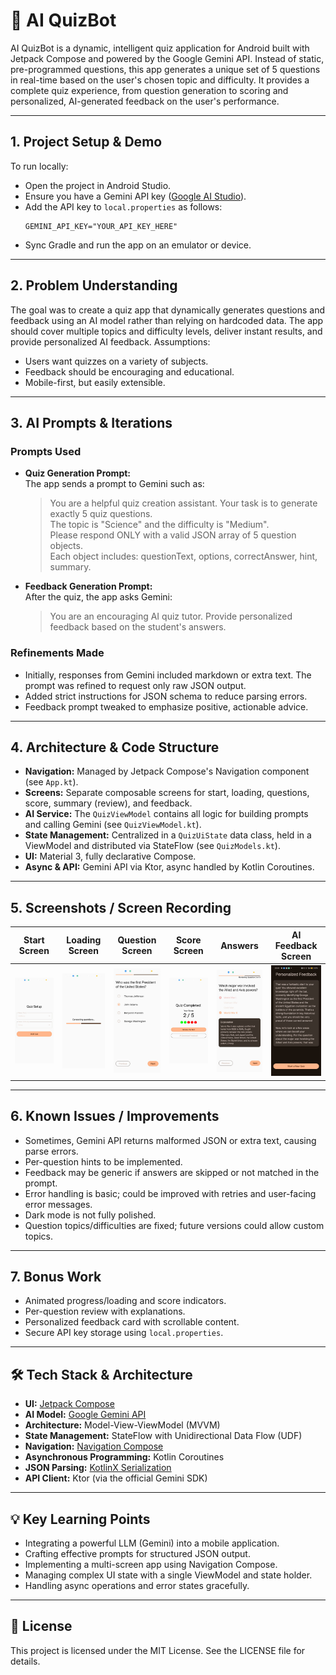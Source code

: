 # 🤖 AI QuizBot

AI QuizBot is a dynamic, intelligent quiz application for Android built with Jetpack Compose and powered by the Google Gemini API. Instead of static, pre-programmed questions, this app generates a unique set of 5 questions in real-time based on the user's chosen topic and difficulty. It provides a complete quiz experience, from question generation to scoring and personalized, AI-generated feedback on the user's performance.

---

## 1. Project Setup & Demo

To run locally:
- Open the project in Android Studio.
- Ensure you have a Gemini API key ([Google AI Studio](https://aistudio.google.com/)).
- Add the API key to `local.properties` as follows:
  ```
  GEMINI_API_KEY="YOUR_API_KEY_HERE"
  ```
- Sync Gradle and run the app on an emulator or device.

---

## 2. Problem Understanding

The goal was to create a quiz app that dynamically generates questions and feedback using an AI model rather than relying on hardcoded data. The app should cover multiple topics and difficulty levels, deliver instant results, and provide personalized AI feedback. Assumptions:
- Users want quizzes on a variety of subjects.
- Feedback should be encouraging and educational.
- Mobile-first, but easily extensible.

---

## 3. AI Prompts & Iterations

### Prompts Used
- **Quiz Generation Prompt:**  
  The app sends a prompt to Gemini such as:
  > You are a helpful quiz creation assistant. Your task is to generate exactly 5 quiz questions.  
  > The topic is "Science" and the difficulty is "Medium".  
  > Please respond ONLY with a valid JSON array of 5 question objects.  
  > Each object includes: questionText, options, correctAnswer, hint, summary.

- **Feedback Generation Prompt:**  
  After the quiz, the app asks Gemini:
  > You are an encouraging AI quiz tutor. Provide personalized feedback based on the student's answers.

### Refinements Made
- Initially, responses from Gemini included markdown or extra text. The prompt was refined to request only raw JSON output.
- Added strict instructions for JSON schema to reduce parsing errors.
- Feedback prompt tweaked to emphasize positive, actionable advice.

---

## 4. Architecture & Code Structure

- **Navigation:** Managed by Jetpack Compose's Navigation component (see `App.kt`).
- **Screens:** Separate composable screens for start, loading, questions, score, summary (review), and feedback.
- **AI Service:** The `QuizViewModel` contains all logic for building prompts and calling Gemini (see `QuizViewModel.kt`).
- **State Management:** Centralized in a `QuizUiState` data class, held in a ViewModel and distributed via StateFlow (see `QuizModels.kt`).
- **UI:** Material 3, fully declarative Compose.
- **Async & API:** Gemini API via Ktor, async handled by Kotlin Coroutines.

---

## 5. Screenshots / Screen Recording

| Start Screen | Loading Screen | Question Screen | Score Screen | Answers | AI Feedback Screen |
| :---: | :---: | :---: | :---: | :---: | :---: |
| ![Start Screen](https://github.com/gantavyarohatgi/QuizApplication/blob/main/images/1.jpeg?raw=true) | ![Loading Screen](https://github.com/gantavyarohatgi/QuizApplication/blob/main/images/2.jpeg?raw=true) | ![Question Screen](https://github.com/gantavyarohatgi/QuizApplication/blob/main/images/4.jpeg?raw=true) | ![Score Screen](https://github.com/gantavyarohatgi/QuizApplication/blob/main/images/5.jpeg?raw=true) | ![Answers](https://github.com/gantavyarohatgi/QuizApplication/blob/main/images/7.jpeg?raw=true) | ![AI Feedback Screen](https://github.com/gantavyarohatgi/QuizApplication/blob/main/images/8.jpeg?raw=true) |

---

## 6. Known Issues / Improvements

- Sometimes, Gemini API returns malformed JSON or extra text, causing parse errors.
- Per-question hints to be implemented.
- Feedback may be generic if answers are skipped or not matched in the prompt.
- Error handling is basic; could be improved with retries and user-facing error messages.
- Dark mode is not fully polished.
- Question topics/difficulties are fixed; future versions could allow custom topics.

---

## 7. Bonus Work

- Animated progress/loading and score indicators.
- Per-question review with explanations.
- Personalized feedback card with scrollable content.
- Secure API key storage using `local.properties`.

---

## 🛠️ Tech Stack & Architecture

* **UI:** [Jetpack Compose](https://developer.android.com/jetpack/compose)
* **AI Model:** [Google Gemini API](https://ai.google.dev/)
* **Architecture:** Model-View-ViewModel (MVVM)
* **State Management:** StateFlow with Unidirectional Data Flow (UDF)
* **Navigation:** [Navigation Compose](https://developer.android.com/jetpack/compose/navigation)
* **Asynchronous Programming:** Kotlin Coroutines
* **JSON Parsing:** [KotlinX Serialization](https://github.com/Kotlin/kotlinx.serialization)
* **API Client:** Ktor (via the official Gemini SDK)

---

## 💡 Key Learning Points

- Integrating a powerful LLM (Gemini) into a mobile application.
- Crafting effective prompts for structured JSON output.
- Implementing a multi-screen app using Navigation Compose.
- Managing complex UI state with a single ViewModel and state holder.
- Handling async operations and error states gracefully.

---

## 📄 License

This project is licensed under the MIT License. See the LICENSE file for details.

